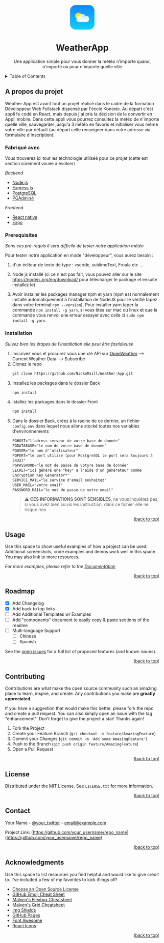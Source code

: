 <div align="center">
    <img src="images/AppLogo.png" alt="Logo" width="80" height="80">
    <h1 align="center">WeatherApp</h1>
    <p align="center">Une application simple pour vous donner la météo n'importe quand, n'importe où pour n'importe quelle ville</p>
</div>

<!-- TABLE OF CONTENTS -->
<details>
  <summary>Table of Contents</summary>
  <ul>
    <li>
      <a href="#about-the-project">A propos du projet</a>
      <ul>
        <li><a href="#built-with">Fabriqué avec</a></li>
      </ul>
    </li>
    <li>
      <a href="#getting-started">Démarrage</a>
      <ul>
        <li><a href="#prerequisites">Pré-requis</a></li>
        <li><a href="#installation">Installation</a></li>
      </ul>
    </li>
    <li><a href="#usage">Usages</a></li>
    <li><a href="#roadmap">Roadmap</a></li>
    <li><a href="#contact">Contact</a></li>
  </ul>
</details>

<!-- ABOUT THE PROJECT -->

## A propos du projet

Weather App est avant tout un projet réalisé dans le cadre de la formation Développeur Web Fullstack dispensé par l'école Konexio. Au départ c'est appli fu codé en React, mais depuis j'ai pris la décision de la convertir en Appli mobile. 
Dans cette appli vous pourrez consultez la météo de n'importe quelle ville, sauvegarder jusqu'a 3 météo en favoris et initialiser vous même votre ville par défault (au départ celle renseigner dans votre adresse via formulaire d'inscription). 

### Fabriqué avec

Vous trouverez ici tout les technologie utiliséé pour ce projet (cette est section sûrement vouée à évoluer)

_Backend_

-   [Node.js](https://nodejs.org/)
-   [Express.js](https://expressjs.com/)
-   [PostgreSQL](https://www.postgresql.org/)
-   [PGAdmin4](https://www.pgadmin.org/)

_Frontend_

-   [React native](https://reactnative.dev/)
-   [Expo](https://expo.dev/)

### Prerequisites
_Sans ces pré-requis il sera difficile de tester notre application météo_

Pour tester notre application en mode "développeur", vous aurez besoin :

1. d'un éditeur de texte de type : vscode, sublimeText, Froala etc ...

2. Node js installé (ci ce n'est pas fait, vous pouvez aller sur le site https://nodejs.org/en/download/ pour télécharger le package et ensuite installez le)

3. Avoir installer les packages manager npm et yarn (npm est normalement installé automatiquement à l'installation de NodeJS pour le vérifié tapez dans votre terminal `npm --version`). Pour installer yarn taper la commande `npm install -g yarn`, si vous êtes sur mac ou linux et que la commande vous renvoi une erreur essayer avec celle ci `sudo npm install -g yarn`.

### Installation

_Suivez bien les étapes de l'installation elle peut être fastidieuse_

1. Inscrivez vous et procurez vous une clé API sur [OpenWeather](https://example.com) --> Current Weather Data --> Subscribe
2. Clonez le repo
    ```sh
    git clone https://github.com/NickoMaill/Weather-App.git
    ```
3. Installez les packages dans le dossier Back 
    ```sh
    npm install
    ```
4. Istallez les packages dans le dossier Front
    ```sh
    npm install
    ```
5. Dans le dossier Back, créez à la racine de ce dernier, un fichier `config.env` dans lequel nous allons stocké toutes nos variables d'environnements
    ```env
    PGHOST="l'adress serveur de votre base de donnée"
    PGDATABASE="le nom de votre base de donnée"
    PGUSER="le nom d''utilisateur"
    PGPORT="le port utilisé (pour PostgreSQL le port sera toujours à 5432)"
    PGPASSWORD="le mot de passe de votyre base de donnée"
    SECRET="ici généré une "key" a l'aide d'un générateur comme Encryption Key Generator*"
    SERVICE_MAIL="le service d'email souhaitez"
    USER_MAIL="votre email"
    PASSWORD_MAIL="le mot de passe de votre email"
    ```
    > :warning: **CES INFORMATIONS SONT SENSIBLES**, ne vous inquiétez pas, si vous avez bien suivis les instruction, dans ce fichier elle ne risque rien 

<p align="right">(<a href="#top">back to top</a>)</p>

<!-- USAGE EXAMPLES -->

## Usage

Use this space to show useful examples of how a project can be used. Additional screenshots, code examples and demos work well in this space. You may also link to more resources.

_For more examples, please refer to the [Documentation](https://example.com)_

<p align="right">(<a href="#top">back to top</a>)</p>

<!-- ROADMAP -->

## Roadmap

-   [x] Add Changelog
-   [x] Add back to top links
-   [ ] Add Additional Templates w/ Examples
-   [ ] Add "components" document to easily copy & paste sections of the readme
-   [ ] Multi-language Support
    -   [ ] Chinese
    -   [ ] Spanish

See the [open issues](https://github.com/othneildrew/Best-README-Template/issues) for a full list of proposed features (and known issues).

<p align="right">(<a href="#top">back to top</a>)</p>

<!-- CONTRIBUTING -->

## Contributing

Contributions are what make the open source community such an amazing place to learn, inspire, and create. Any contributions you make are **greatly appreciated**.

If you have a suggestion that would make this better, please fork the repo and create a pull request. You can also simply open an issue with the tag "enhancement".
Don't forget to give the project a star! Thanks again!

1. Fork the Project
2. Create your Feature Branch (`git checkout -b feature/AmazingFeature`)
3. Commit your Changes (`git commit -m 'Add some AmazingFeature'`)
4. Push to the Branch (`git push origin feature/AmazingFeature`)
5. Open a Pull Request

<p align="right">(<a href="#top">back to top</a>)</p>

<!-- LICENSE -->

## License

Distributed under the MIT License. See `LICENSE.txt` for more information.

<p align="right">(<a href="#top">back to top</a>)</p>

<!-- CONTACT -->

## Contact

Your Name - [@your_twitter](https://twitter.com/your_username) - email@example.com

Project Link: [https://github.com/your_username/repo_name](https://github.com/your_username/repo_name)

<p align="right">(<a href="#top">back to top</a>)</p>

<!-- ACKNOWLEDGMENTS -->

## Acknowledgments

Use this space to list resources you find helpful and would like to give credit to. I've included a few of my favorites to kick things off!

-   [Choose an Open Source License](https://choosealicense.com)
-   [GitHub Emoji Cheat Sheet](https://www.webpagefx.com/tools/emoji-cheat-sheet)
-   [Malven's Flexbox Cheatsheet](https://flexbox.malven.co/)
-   [Malven's Grid Cheatsheet](https://grid.malven.co/)
-   [Img Shields](https://shields.io)
-   [GitHub Pages](https://pages.github.com)
-   [Font Awesome](https://fontawesome.com)
-   [React Icons](https://react-icons.github.io/react-icons/search)

<p align="right">(<a href="#top">back to top</a>)</p>

<!-- MARKDOWN LINKS & IMAGES -->
<!-- https://www.markdownguide.org/basic-syntax/#reference-style-links -->

[contributors-shield]: https://img.shields.io/github/contributors/othneildrew/Best-README-Template.svg?style=for-the-badge
[contributors-url]: https://github.com/othneildrew/Best-README-Template/graphs/contributors
[forks-shield]: https://img.shields.io/github/forks/othneildrew/Best-README-Template.svg?style=for-the-badge
[forks-url]: https://github.com/othneildrew/Best-README-Template/network/members
[stars-shield]: https://img.shields.io/github/stars/othneildrew/Best-README-Template.svg?style=for-the-badge
[stars-url]: https://github.com/othneildrew/Best-README-Template/stargazers
[issues-shield]: https://img.shields.io/github/issues/othneildrew/Best-README-Template.svg?style=for-the-badge
[issues-url]: https://github.com/othneildrew/Best-README-Template/issues
[license-shield]: https://img.shields.io/github/license/othneildrew/Best-README-Template.svg?style=for-the-badge
[license-url]: https://github.com/othneildrew/Best-README-Template/blob/master/LICENSE.txt
[linkedin-shield]: https://img.shields.io/badge/-LinkedIn-black.svg?style=for-the-badge&logo=linkedin&colorB=555
[linkedin-url]: https://linkedin.com/in/othneildrew
[product-screenshot]: images/screenshot.png
